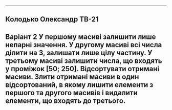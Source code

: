 --------
Колодько Олександр ТВ-21
--------
Варіант 2
У першому масиві залишити лише непарні значення. У другому масиві всі
числа ділити на 3, залишати лише цілу частину. У третьому масиві залишити
числа, що входять у проміжок [50; 250].
Відсортувати отримані масиви. Злити отримані масиви в один
відсортований, в якому лишити елементи з першого та другого масивів і
видалити елементи, що входять до третього.
----
